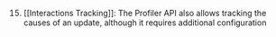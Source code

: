 15. [[Interactions Tracking]]: The Profiler API also allows tracking the causes of an update, although it requires additional configuration